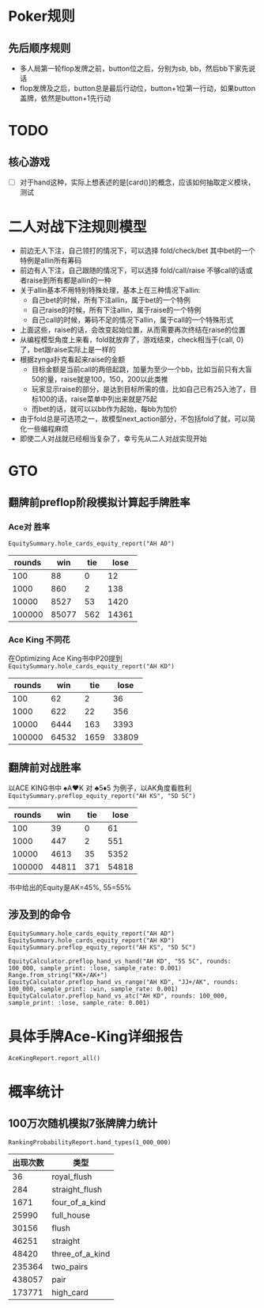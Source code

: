 # Poker规则

## 先后顺序规则

- 多人局第一轮flop发牌之前，button位之后，分别为sb, bb，然后bb下家先说话
- flop发牌及之后，button总是最后行动位，button+1位第一行动，如果button盖牌，依然是button+1先行动

# TODO

## 核心游戏

- [ ] 对于hand这种，实际上想表述的是[card()]的概念，应该如何抽取定义模块，测试

# 二人对战下注规则模型

- 前边无人下注，自己领打的情况下，可以选择 fold/check/bet 其中bet的一个特例是allin所有筹码
- 前边有人下注，自己跟随的情况下，可以选择 fold/call/raise 不够call的话或者raise到所有都是allin的一种
- 关于allin基本不用特别特殊处理，基本上在三种情况下allin:
  - 自己bet的时候，所有下注allin，属于bet的一个特例
  - 自己raise的时候，所有下注allin，属于raise的一个特例
  - 自己call的时候，筹码不足的情况下allin，属于call的一个特殊形式
- 上面这些，raise的话，会改变起始位置，从而需要再次终结在raise的位置
- 从编程模型角度上来看，fold就放弃了，游戏结束，check相当于{call, 0}了，bet跟raise实际上是一样的
- 根据zynga扑克看起来raise的金额
  - 目标金额是当前call的两倍起跳，加量为至少一个bb，比如当前只有大盲50的量，raise就是100，150，200以此类推
  - 玩家显示raise的部分，是达到目标所需的值，比如自己已有25入池了，目标100的话，raise菜单中列出来就是75起
  - 而bet的话，就可以以bb作为起始，每bb为加价
- 由于fold总是可选项之一，故模型next_action部分，不包括fold了就，可以简化一些编程麻烦
- 即使二人对战就已经相当复杂了，幸亏先从二人对战实现开始

# GTO

## 翻牌前preflop阶段模拟计算起手牌胜率

### Ace对 胜率
`EquitySummary.hole_cards_equity_report("AH AD")`

| rounds |   win | tie |  lose |
|--------|-------|-----|-------|
|    100 |    88 |   0 |    12 |
|   1000 |   860 |   2 |   138 |
|  10000 |  8527 |  53 |  1420 |
| 100000 | 85077 | 562 | 14361 |

### Ace King 不同花
在Optimizing Ace King书中P20提到
`EquitySummary.hole_cards_equity_report("AH KD")`

| rounds |   win | tie |  lose |
|--------|-------|-----|-------|
|    100 |    62 |   2 |    36 |
|   1000 |   622 |  22 |   356 |
|  10000 |  6444 | 163 |  3393 |
| 100000 | 64532 |1659 | 33809 |

## 翻牌前对战胜率
以ACE KING书中 ♠️A♥️K 对 ♣️5♦️5 为例子，以AK角度看胜利
`EquitySummary.preflop_equity_report("AH KS", "5D 5C")`

| rounds |   win | tie |  lose |
|--------|-------|-----|-------|
|    100 |    39 |   0 |    61 |
|   1000 |   447 |   2 |   551 |
|  10000 |  4613 |  35 |  5352 |
| 100000 | 44811 | 371 | 54818 |

书中给出的Equity是AK=45%, 55=55%

## 涉及到的命令
```
EquitySummary.hole_cards_equity_report("AH AD")
EquitySummary.hole_cards_equity_report("AH KD")
EquitySummary.preflop_equity_report("AH KS", "5D 5C")

EquityCalculator.preflop_hand_vs_hand("AH KD", "5S 5C", rounds: 100_000, sample_print: :lose, sample_rate: 0.001)
Range.from_string("KK+/AK+")
EquityCalculator.preflop_hand_vs_range("AH KD", "JJ+/AK", rounds: 100_000, sample_print: :win, sample_rate: 0.001)
EquityCalculator.preflop_hand_vs_atc("AH KD", rounds: 100_000, sample_print: :lose, sample_rate: 0.001)
```
# 具体手牌Ace-King详细报告
```
AceKingReport.report_all()
```
# 概率统计

## 100万次随机模拟7张牌牌力统计
`RankingProbabilityReport.hand_types(1_000_000)`

|   出现次数 |          类型   |
|-----------|-----------------|
|        36 | royal_flush     |  
|       284 | straight_flush  | 
|      1671 | four_of_a_kind  | 
|     25990 | full_house      | 
|     30156 | flush           | 
|     46251 | straight        | 
|     48420 | three_of_a_kind | 
|    235364 | two_pairs       | 
|    438057 | pair            | 
|    173771 | high_card       | 
